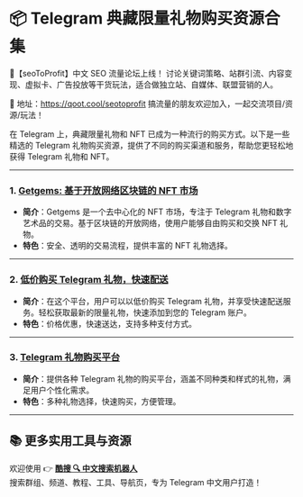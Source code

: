 # 📦 **Telegram 典藏限量礼物购买资源合集**

💬【seoToProfit】中文 SEO 流量论坛上线！
讨论关键词策略、站群引流、内容变现、虚拟卡、广告投放等干货玩法，适合做独立站、自媒体、联盟营销的人。

📌 地址：https://qoot.cool/seotoprofit
搞流量的朋友欢迎加入，一起交流项目/资源/玩法！

在 Telegram 上，典藏限量礼物和 NFT 已成为一种流行的购买方式。以下是一些精选的 Telegram 礼物购买资源，提供了不同的购买渠道和服务，帮助您更轻松地获得 Telegram 礼物和 NFT。

---

### 1. [**Getgems: 基于开放网络区块链的 NFT 市场**](https://qoot.cool/cDOpaf)
- **简介**：Getgems 是一个去中心化的 NFT 市场，专注于 Telegram 礼物和数字艺术品的交易。基于区块链的开放网络，使用户能够自由购买和交换 NFT 礼物。
- **特色**：安全、透明的交易流程，提供丰富的 NFT 礼物选择。

---

### 2. [**低价购买 Telegram 礼物，快速配送**](https://qoot.cool/nJAhf8)
- **简介**：在这个平台，用户可以以低价购买 Telegram 礼物，并享受快速配送服务。轻松获取最新的限量礼物，快速添加到您的 Telegram 账户。
- **特色**：价格优惠，快速送达，支持多种支付方式。

---

### 3. [**Telegram 礼物购买平台**](https://qoot.cool/kFJ9Oq)
- **简介**：提供各种 Telegram 礼物的购买平台，涵盖不同种类和样式的礼物，满足用户个性化需求。
- **特色**：多种礼物选择，快速购买，方便管理。

---

## 📚 **更多实用工具与资源**

欢迎使用 👉 [**酷搜 🔍 中文搜索机器人**](https://qoot.cool/SearchRobot)  
搜索群组、频道、教程、工具、导航页，专为 Telegram 中文用户打造！
